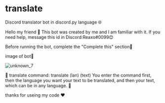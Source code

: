 # translate
Discord translator bot in discord.py language 🌐

Hello my friend 👋
This bot was created by me and I am familiar with it. If you need help, message this id in Discord:Reaxo#0099😊

Before running the bot, complete the "Complete this" section👀

image of bot📸

![unknown_7](https://user-images.githubusercontent.com/110986239/183930278-73737b67-e645-4764-a2ea-c8862085ee8e.png)

👀
translate command:
translate (lan) (text)
You enter the command first, then the language you want your text to be translated, and then your text, which can be in any language.
👀

thanks for useing my code ❤
